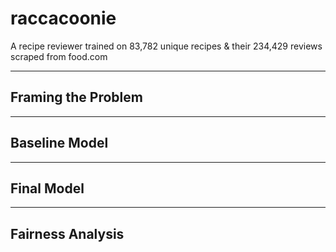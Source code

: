 # raccacoonie
A recipe reviewer trained on 83,782 unique recipes &amp; their 234,429 reviews scraped from food.com

---
## Framing the Problem

---
## Baseline Model
---
## Final Model
---
## Fairness Analysis

